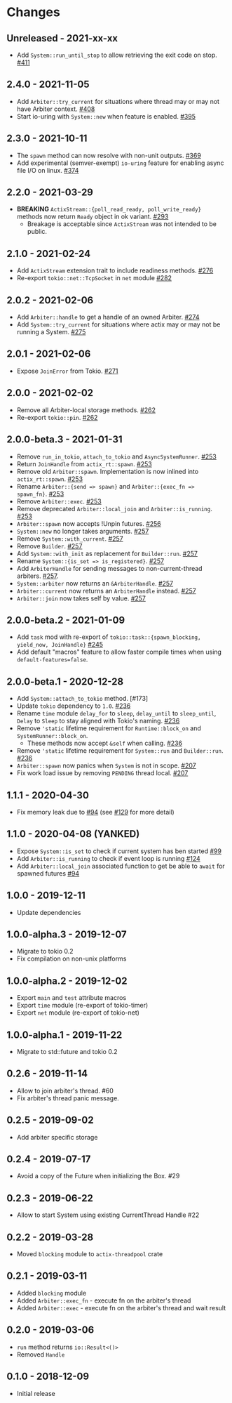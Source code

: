 # Changes

## Unreleased - 2021-xx-xx

* Add `System::run_until_stop` to allow retrieving the exit code on stop. [#411]

[#411]: https://github.com/actix/actix-net/pull/411

## 2.4.0 - 2021-11-05
* Add `Arbiter::try_current` for situations where thread may or may not have Arbiter context. [#408]
* Start io-uring with `System::new` when feature is enabled. [#395]

[#395]: https://github.com/actix/actix-net/pull/395
[#408]: https://github.com/actix/actix-net/pull/408


## 2.3.0 - 2021-10-11
* The `spawn` method can now resolve with non-unit outputs. [#369]
* Add experimental (semver-exempt) `io-uring` feature for enabling async file I/O on linux. [#374]

[#369]: https://github.com/actix/actix-net/pull/369
[#374]: https://github.com/actix/actix-net/pull/374


## 2.2.0 - 2021-03-29
* **BREAKING** `ActixStream::{poll_read_ready, poll_write_ready}` methods now return
  `Ready` object in ok variant. [#293]
  * Breakage is acceptable since `ActixStream` was not intended to be public.

[#293]: https://github.com/actix/actix-net/pull/293


## 2.1.0 - 2021-02-24
* Add `ActixStream` extension trait to include readiness methods. [#276]
* Re-export `tokio::net::TcpSocket` in `net` module [#282]

[#276]: https://github.com/actix/actix-net/pull/276
[#282]: https://github.com/actix/actix-net/pull/282


## 2.0.2 - 2021-02-06
* Add `Arbiter::handle` to get a handle of an owned Arbiter. [#274]
* Add `System::try_current` for situations where actix may or may not be running a System. [#275]

[#274]: https://github.com/actix/actix-net/pull/274
[#275]: https://github.com/actix/actix-net/pull/275


## 2.0.1 - 2021-02-06
* Expose `JoinError` from Tokio. [#271]

[#271]: https://github.com/actix/actix-net/pull/271


## 2.0.0 - 2021-02-02
* Remove all Arbiter-local storage methods. [#262]
* Re-export `tokio::pin`. [#262]

[#262]: https://github.com/actix/actix-net/pull/262


## 2.0.0-beta.3 - 2021-01-31
* Remove `run_in_tokio`, `attach_to_tokio` and `AsyncSystemRunner`. [#253]
* Return `JoinHandle` from `actix_rt::spawn`. [#253]
* Remove old `Arbiter::spawn`. Implementation is now inlined into `actix_rt::spawn`. [#253]
* Rename `Arbiter::{send => spawn}` and `Arbiter::{exec_fn => spawn_fn}`. [#253]
* Remove `Arbiter::exec`. [#253]
* Remove deprecated `Arbiter::local_join` and `Arbiter::is_running`. [#253]
* `Arbiter::spawn` now accepts !Unpin futures. [#256]
* `System::new` no longer takes arguments. [#257]
* Remove `System::with_current`. [#257]
* Remove `Builder`. [#257]
* Add `System::with_init` as replacement for `Builder::run`. [#257]
* Rename `System::{is_set => is_registered}`. [#257]
* Add `ArbiterHandle` for sending messages to non-current-thread arbiters. [#257].
* `System::arbiter` now returns an `&ArbiterHandle`. [#257]
* `Arbiter::current` now returns an `ArbiterHandle` instead. [#257]
* `Arbiter::join` now takes self by value. [#257]

[#253]: https://github.com/actix/actix-net/pull/253
[#254]: https://github.com/actix/actix-net/pull/254
[#256]: https://github.com/actix/actix-net/pull/256
[#257]: https://github.com/actix/actix-net/pull/257


## 2.0.0-beta.2 - 2021-01-09
* Add `task` mod with re-export of `tokio::task::{spawn_blocking, yield_now, JoinHandle}` [#245]
* Add default "macros" feature to allow faster compile times when using `default-features=false`.

[#245]: https://github.com/actix/actix-net/pull/245


## 2.0.0-beta.1 - 2020-12-28
* Add `System::attach_to_tokio` method. [#173]
* Update `tokio` dependency to `1.0`. [#236]
* Rename `time` module `delay_for` to `sleep`, `delay_until` to `sleep_until`, `Delay` to `Sleep`
  to stay aligned with Tokio's naming. [#236]
* Remove `'static` lifetime requirement for `Runtime::block_on` and `SystemRunner::block_on`.
  * These methods now accept `&self` when calling. [#236]
* Remove `'static` lifetime requirement for `System::run` and `Builder::run`. [#236]
* `Arbiter::spawn` now panics when `System` is not in scope. [#207]
* Fix work load issue by removing `PENDING` thread local. [#207]

[#207]: https://github.com/actix/actix-net/pull/207
[#236]: https://github.com/actix/actix-net/pull/236


## 1.1.1 - 2020-04-30
* Fix memory leak due to [#94] (see [#129] for more detail)

[#129]: https://github.com/actix/actix-net/issues/129


## 1.1.0 - 2020-04-08 (YANKED)
* Expose `System::is_set` to check if current system has ben started [#99]
* Add `Arbiter::is_running` to check if event loop is running [#124]
* Add `Arbiter::local_join` associated function
  to get be able to `await` for spawned futures [#94]

[#94]: https://github.com/actix/actix-net/pull/94
[#99]: https://github.com/actix/actix-net/pull/99
[#124]: https://github.com/actix/actix-net/pull/124


## 1.0.0 - 2019-12-11
* Update dependencies


## 1.0.0-alpha.3 - 2019-12-07
* Migrate to tokio 0.2
* Fix compilation on non-unix platforms


## 1.0.0-alpha.2 - 2019-12-02
* Export `main` and `test` attribute macros
* Export `time` module (re-export of tokio-timer)
* Export `net` module (re-export of tokio-net)


## 1.0.0-alpha.1 - 2019-11-22
* Migrate to std::future and tokio 0.2


## 0.2.6 - 2019-11-14
* Allow to join arbiter's thread. #60
* Fix arbiter's thread panic message.


## 0.2.5 - 2019-09-02
* Add arbiter specific storage


## 0.2.4 - 2019-07-17
* Avoid a copy of the Future when initializing the Box. #29


## 0.2.3 - 2019-06-22
* Allow to start System using existing CurrentThread Handle #22


## 0.2.2 - 2019-03-28
* Moved `blocking` module to `actix-threadpool` crate


## 0.2.1 - 2019-03-11
* Added `blocking` module
* Added `Arbiter::exec_fn` - execute fn on the arbiter's thread
* Added `Arbiter::exec` - execute fn on the arbiter's thread and wait result


## 0.2.0 - 2019-03-06
* `run` method returns `io::Result<()>`
* Removed `Handle`


## 0.1.0 - 2018-12-09
* Initial release
